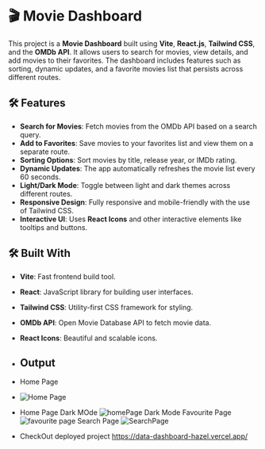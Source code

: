# 🎬 Movie Dashboard 

This project is a **Movie Dashboard** built using **Vite**, **React.js**, **Tailwind CSS**, and the **OMDb API**. It allows users to search for movies, view details, and add movies to their favorites. The dashboard includes features such as sorting, dynamic updates, and a favorite movies list that persists across different routes.

## 🛠️ Features

- **Search for Movies**: Fetch movies from the OMDb API based on a search query.
- **Add to Favorites**: Save movies to your favorites list and view them on a separate route.
- **Sorting Options**: Sort movies by title, release year, or IMDb rating.
- **Dynamic Updates**: The app automatically refreshes the movie list every 60 seconds.
- **Light/Dark Mode**: Toggle between light and dark themes across different routes.
- **Responsive Design**: Fully responsive and mobile-friendly with the use of Tailwind CSS.
- **Interactive UI**: Uses **React Icons** and other interactive elements like tooltips and buttons.

## 🛠️ Built With

- **Vite**: Fast frontend build tool.
- **React**: JavaScript library for building user interfaces.
- **Tailwind CSS**: Utility-first CSS framework for styling.
- **OMDb API**: Open Movie Database API to fetch movie data.
- **React Icons**: Beautiful and scalable icons.

- ## Output
- Home Page
-  ![Home Page](https://github.com/user-attachments/assets/ec5ace68-4c6f-4458-a785-7ec9bec6286f)
- Home Page Dark MOde
![homePage Dark Mode](https://github.com/user-attachments/assets/316a7662-29f4-4d27-9496-2f620da99399)
Favourite Page
![favourite page](https://github.com/user-attachments/assets/970c4ac7-ebf3-4b6f-97de-7076faf11f00)
Search Page
![SearchPage](https://github.com/user-attachments/assets/b17697ad-df15-4135-9414-26dc67de26db)
- CheckOut deployed project
https://data-dashboard-hazel.vercel.app/

